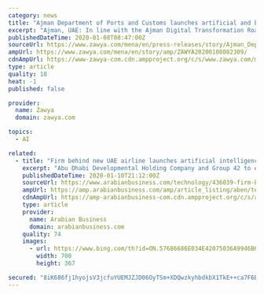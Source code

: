 ```yaml
---
category: news
title: "Ajman Department of Ports and Customs launches artificial and business intelligence (AI/BI) powered services"
excerpt: "Ajman, UAE: In line with the Ajman Digital Transformation Roadmap, Ajman Department of Ports and Customs (DPC) launched an Integrated Customs System positioning the Emirate at the forefront of digital transformation in international trade and in conformity with the UAE Government’s strategy for embedding Artificial Intelligence in its operations."
publishedDateTime: 2020-01-08T08:47:00Z
sourceUrl: https://www.zawya.com/mena/en/press-releases/story/Ajman_Department_of_Ports_and_Customs_launches_artificial_and_business_intelligence_AIBI_powered_services-ZAWYA20200108082309/
ampUrl: https://www.zawya.com/mena/en/story/amp/ZAWYA20200108082309/
cdnAmpUrl: https://www-zawya-com.cdn.ampproject.org/c/s/www.zawya.com/mena/en/story/amp/ZAWYA20200108082309/
type: article
quality: 18
heat: -1
published: false

provider:
  name: Zawya
  domain: zawya.com

topics:
  - AI

related:
  - title: "Firm behind new UAE airline launches artificial intelligence JV"
    excerpt: "Abu Dhabi Developmental Holding Company and Group 42 to establish JV to provide AI-enabled products and services Abu Dhabi Developmental Holding Company (ADDH), which last week announced plans to launch a llow-cost airline in the UAE, have revealed plans to set up a unit dedicated to developing artificial intelligence. ADDH and Group 42 have ..."
    publishedDateTime: 2020-01-10T21:12:00Z
    sourceUrl: https://www.arabianbusiness.com/technology/436039-firm-behind-new-uae-airline-launches-artificial-intelligence-jv
    ampUrl: https://amp.arabianbusiness.com/amp/article_listing/aben/technology/436039-firm-behind-new-uae-airline-launches-artificial-intelligence-jv
    cdnAmpUrl: https://amp-arabianbusiness-com.cdn.ampproject.org/c/s/amp.arabianbusiness.com/amp/article_listing/aben/technology/436039-firm-behind-new-uae-airline-launches-artificial-intelligence-jv
    type: article
    provider:
      name: Arabian Business
      domain: arabianbusiness.com
    quality: 74
    images:
      - url: https://www.bing.com/th?id=ON.57686686E034E42075036A9946B6DB0B
        width: 700
        height: 367

secured: "8iK686fj1hyojsV3jcfuYUEMJZJD06OyTSm+XDQwzkyhbdkbX1TkE++ca7F6BYLu6JbApXkJY0u8Z8QeUVrVHMF7oYPoNHzgsYX9sphjfuTtxU4lV2xtPYlrpFJtdYkSbjd28Ej0lwaI9+Sqkbv+/Qo/gtrS8h1xGYPX8OVYvUAy/VY2b4RjduwYkZbNLXwIjxhs6Xb5+QpEG9bSx7fXynYqq+/xRLKU7gFCgAZs3OldXKSFV6qnJuIMK8JPCmlDzD8rwDhNOVeWBnU5H+78uQ==;fZuYkYVGc2SHHisNUGuq0Q=="
---
```



